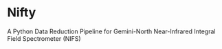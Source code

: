# Nifty
A Python Data Reduction Pipeline for Gemini-North Near-Infrared Integral Field Spectrometer (NIFS)
